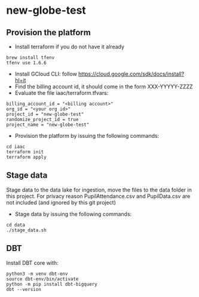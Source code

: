 # new-globe-test

## Provision the platform
* Install terraform if you do not have it already
```
brew install tfenv
tfenv use 1.6.6
```
* Install GCloud CLI: follow https://cloud.google.com/sdk/docs/install?hl=it
* Find the billing account id, it should come in the form XXX-YYYYY-ZZZZ
* Evaluate the file iaac/terraform.tfvars:
```
billing_account_id = "<billing account>"
org_id = "<your org id>"
project_id = "new-globe-test"
randomize_project_id = true
project_name = "new-globe-test"
```
* Provision the platform by issuing the following commands:
```
cd iaac
terraform init
terraform apply
```

## Stage data
Stage data to the data lake for ingestion, move the files to the data folder in this project. For privacy reason PupilAttendance.csv and PupilData.csv are not included (and ignored by this git project)

* Stage data by issuing the following commands:
```
cd data
./stage_data.sh
```

## DBT
Install DBT core with:
```
python3 -m venv dbt-env
source dbt-env/bin/activate
python -m pip install dbt-bigquery
dbt --version
```